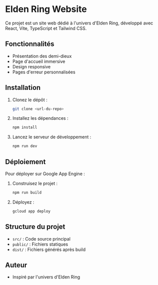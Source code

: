# Elden Ring Website

Ce projet est un site web dédié à l'univers d'Elden Ring, développé avec React, Vite, TypeScript et Tailwind CSS.

## Fonctionnalités
- Présentation des demi-dieux
- Page d'accueil immersive
- Design responsive
- Pages d'erreur personnalisées

## Installation

1. Clonez le dépôt :
   ```bash
   git clone <url-du-repo>
   ```
2. Installez les dépendances :
   ```bash
   npm install
   ```
3. Lancez le serveur de développement :
   ```bash
   npm run dev
   ```

## Déploiement

Pour déployer sur Google App Engine :
1. Construisez le projet :
   ```bash
   npm run build
   ```
2. Déployez :
   ```bash
   gcloud app deploy
   ```

## Structure du projet
- `src/` : Code source principal
- `public/` : Fichiers statiques
- `dist/` : Fichiers générés après build

## Auteur
- Inspiré par l'univers d'Elden Ring
